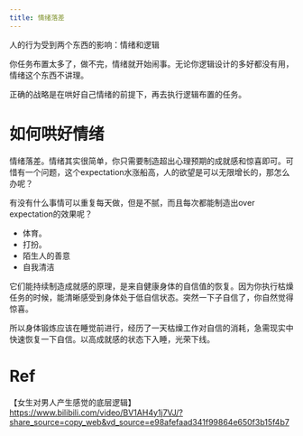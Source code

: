 ```yaml
---
title: 情绪落差
---
```


人的行为受到两个东西的影响：情绪和逻辑

你任务布置太多了，做不完，情绪就开始闹事。无论你逻辑设计的多好都没有用，情绪这个东西不讲理。

正确的战略是在哄好自己情绪的前提下，再去执行逻辑布置的任务。

# 如何哄好情绪

情绪落差。情绪其实很简单，你只需要制造超出心理预期的成就感和惊喜即可。可惜有一个问题，这个expectation水涨船高，人的欲望是可以无限增长的，那怎么办呢？

有没有什么事情可以重复每天做，但是不腻，而且每次都能制造出over expectation的效果呢？

- 体育。
- 打扮。
- 陌生人的善意
- 自我清洁

它们能持续制造成就感的原理，是来自健康身体的自信值的恢复。因为你执行枯燥任务的时候，能清晰感受到身体处于低自信状态。突然一下子自信了，你自然觉得惊喜。

所以身体锻炼应该在睡觉前进行，经历了一天枯燥工作对自信的消耗，急需现实中快速恢复一下自信。以高成就感的状态下入睡，光荣下线。

# Ref

【女生对男人产生感觉的底层逻辑】 https://www.bilibili.com/video/BV1AH4y1j7VJ/?share_source=copy_web&vd_source=e98afefaad341f99864e650f3b15f4b7